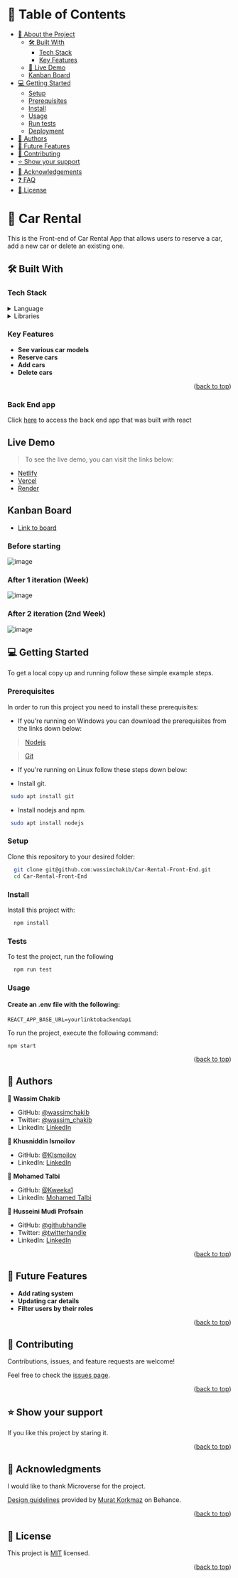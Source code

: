 <a name="readme-top"></a>

<!-- TABLE OF CONTENTS -->

# 📗 Table of Contents

- [📖 About the Project](#about-project)
  - [🛠 Built With](#built-with)
    - [Tech Stack](#tech-stack)
    - [Key Features](#key-features)
  - [🚀 Live Demo](#live-demo)
  - [ Kanban Board](#kanban-board)
- [💻 Getting Started](#getting-started)
  - [Setup](#setup)
  - [Prerequisites](#prerequisites)
  - [Install](#install)
  - [Usage](#usage)
  - [Run tests](#run-tests)
  - [Deployment](#triangular_flag_on_post-deployment)
- [👥 Authors](#authors)
- [🔭 Future Features](#future-features)
- [🤝 Contributing](#contributing)
- [⭐️ Show your support](#support)
- [🙏 Acknowledgements](#acknowledgements)
- [❓ FAQ](#faq)
- [📝 License](#license)

<!-- PROJECT DESCRIPTION -->

# 📖 Car Rental <a name="about-project"></a>

This is the Front-end of Car Rental App that allows users to reserve a car, add a new car or delete an existing one.

## 🛠 Built With <a name="built-with"></a>

### Tech Stack <a name="tech-stack"></a>

<details>
  <summary>Language</summary>
  <ul>
    <li><a href="https://developer.mozilla.org/en-US/docs/Web/JavaScript">Javascript</a></li>
  </ul>
</details>

<details>
  <summary>Libraries</summary>
  <ul>
    <li><a href="https://developer.mozilla.org/en-US/docs/Web/JavaScript">Javascript</a></li>
    <li><a href="https://react.dev/">Reactjs</a></li>
    <li><a href="https://redux.js.org/">Redux</a></li>
  </ul>
</details>

<!-- Features -->

### Key Features <a name="key-features"></a>

- **See various car models**
- **Reserve cars**
- **Add cars**
- **Delete cars**

<p align="right">(<a href="#readme-top">back to top</a>)</p>

### Back End app <a name="live-demo"></a>

Click [here](https://github.com/wassimchakib/Car-Rental-Back-End) to access the back end app that was built with react

<!-- LIVE DEMO -->

## Live Demo <a name="live-demo"></a>

> To see the live demo, you can visit the links below:
- [Netlify](https://dev--thunderous-peony-7ad000.netlify.app/)
- [Vercel](https://car-rental-front-end.vercel.app/)
- [Render](https://car-rental-front-end.onrender.com/)

<!-- KANBAN BOARD -->

## Kanban Board <a name="kanban-board"></a>

- [Link to board](https://github.com/users/wassimchakib/projects/13)

### Before starting
![image](https://user-images.githubusercontent.com/50754458/229162056-02f608c7-85bb-4730-83b0-a05739f9ee11.png)

### After 1 iteration (Week)
![image](https://user-images.githubusercontent.com/50754458/230520114-ea73d082-a77e-4646-8a32-3d757f0c41b9.png)

### After 2 iteration (2nd Week)
![image](https://user-images.githubusercontent.com/50754458/231893974-650f65b6-6c5c-4ded-b358-decca29f4e94.png)

<!-- GETTING STARTED -->

## 💻 Getting Started <a name="getting-started"></a>

To get a local copy up and running follow these simple example steps.

### Prerequisites

In order to run this project you need to install these prerequisites:

- If you're running on Windows you can download the prerequisites from the links down below:

> [Nodejs](https://nodejs.org/en/)

> [Git](https://git-scm.com/)

- If you're running on Linux follow these steps down below:

- Install git.

```sh
 sudo apt install git
```

- Install nodejs and npm.

```sh
 sudo apt install nodejs
```

### Setup

Clone this repository to your desired folder:

```sh
  git clone git@github.com:wassimchakib/Car-Rental-Front-End.git
  cd Car-Rental-Front-End
```

### Install

Install this project with:

```sh
  npm install
```
### Tests

To test the project, run the following

```sh
  npm run test
```
### Usage

#### Create an .env file with the following:

```
REACT_APP_BASE_URL=yourlinktobackendapi
```
To run the project, execute the following command:

`npm start`

<p align="right">(<a href="#readme-top">back to top</a>)</p>

<!-- AUTHORS -->

## 👥 Authors <a name="authors"></a>

👤 **Wassim Chakib**

- GitHub: [@wassimchakib](https://github.com/wassimchakib)
- Twitter: [@wassim_chakib](https://twitter.com/wassim_chakib)
- LinkedIn: [LinkedIn](https://www.linkedin.com/in/wassimchakib/)

👤 **Khusniddin Ismoilov**

- GitHub: [@KIsmoilov](https://github.com/KIsmoilov)
- LinkedIn: [LinkedIn](https://www.linkedin.com/in/khusniddin-ismoilov-185575157/)

👤 **Mohamed Talbi**

- GitHub: [@Kweeka1](https://github.com/Kweeka1)
- LinkedIn: [Mohamed Talbi](https://www.linkedin.com/in/moetalbi/)

👤 **Husseini Mudi Profsain**

- GitHub: [@githubhandle](https://github.com/Profsain)
- Twitter: [@twitterhandle](https://twitter.com/profsain)
- LinkedIn: [LinkedIn](https://www.linkedin.com/in/profsain)

<p align="right">(<a href="#readme-top">back to top</a>)</p>

<!-- FUTURE FEATURES -->

## 🔭 Future Features <a name="future-features"></a>

- **Add rating system**
- **Updating car details**
- **Filter users by their roles**

<p align="right">(<a href="#readme-top">back to top</a>)</p>

<!-- CONTRIBUTING -->

## 🤝 Contributing <a name="contributing"></a>

Contributions, issues, and feature requests are welcome!

Feel free to check the [issues page](https://github.com/wassimchakib/Car-Rental-Front-End/issues).

<p align="right">(<a href="#readme-top">back to top</a>)</p>

<!-- SUPPORT -->

## ⭐️ Show your support <a name="support"></a>

If you like this project by staring it.

<p align="right">(<a href="#readme-top">back to top</a>)</p>

<!-- ACKNOWLEDGEMENTS -->

## 🙏 Acknowledgments <a name="acknowledgements"></a>

I would like to thank Microverse for the project.

[Design guidelines](https://www.behance.net/gallery/26425031/Vespa-Responsive-Redesign) provided by [Murat Korkmaz](https://www.behance.net/muratk) on Behance.

<p align="right">(<a href="#readme-top">back to top</a>)</p>

<!-- LICENSE -->

## 📝 License <a name="license"></a>

This project is [MIT](./LICENSE) licensed.

<p align="right">(<a href="#readme-top">back to top</a>)</p>
